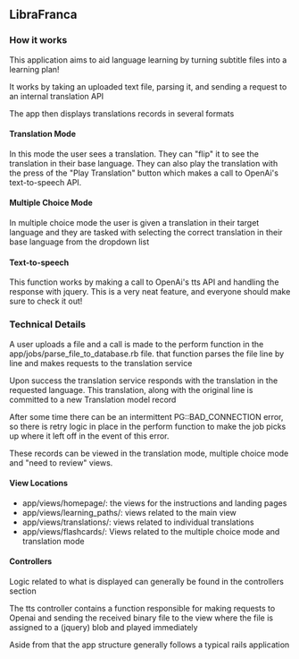 <h2> 
  LibraFranca
</h2>
<h3> How it works </h3>
<div class = "container mt-3">
  
  <p> This application aims to aid language learning by turning subtitle files into a learning plan!  </p>
  
  <p> It works by taking an uploaded text file, parsing it, and sending a request to an internal translation API</p>
  
  <p> The app then displays translations records in several formats</p>
  </div>
<h4> Translation Mode </h4>
<div class= "container mt-4" >
  <p>
    In this mode the user sees a translation. They can "flip" it to see the translation in their base language. They can also play the translation with the press of the "Play Translation" button which makes a call to OpenAi's text-to-speech API.
    </p>
</div>

<h4> Multiple Choice Mode </h4>
<div class= "container mt-4" >
  <p>
    In multiple choice mode the user is given a translation in their target language and they are tasked with selecting the correct translation in their base language from the dropdown list
    </p>
</div>
<h4> Text-to-speech </h4>
<div class= "container mt-4" >
  <p>
    This function works by making a call to OpenAi's tts API and handling the response with jquery. This is a very neat feature, and everyone should make sure to check it out!
    </p>
</div>

<h3> Technical Details </h3>

<p>  A user uploads a file and  a call is made to the perform function in the app/jobs/parse_file_to_database.rb file. that function parses the file line by line and makes requests to the translation service </p>

<p> Upon success the translation service responds with the translation in the requested language. This translation, along with the original line is committed to a new Translation model record</p>


 <p> After some time there can be an intermittent PG::BAD_CONNECTION error, so there is retry logic in place in the perform function to make the job picks up where it left off in the event of this error. </p>

These records can be viewed in the translation mode, multiple choice mode and "need to review" views. 

<h4> View Locations </h4>

<ul>

<li> app/views/homepage/: the views for the instructions and landing pages </li>

<li> app/views/learning_paths/: views related to the main view </li>

<li>app/views/translations/: views related to individual translations </li>
<li> app/views/flashcards/: Views related to the multiple choice mode and translation mode </li>
  
</ul>

<h4> Controllers </h4>
<p> Logic related to what is displayed can generally be found in the controllers section </p>

<p> The tts controller contains a function responsible for making requests to Openai and sending the received binary file to the view where the file is assigned to a (jquery) blob and played immediately </p>

<p> Aside from that the app structure generally follows a typical rails application <p>
